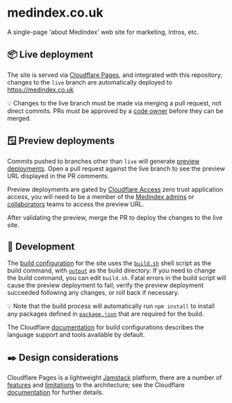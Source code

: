 # medindex.co.uk

A single-page 'about Medindex' web site for marketing, intros, etc.

## 📦 Live deployment

The site is served via [Cloudflare Pages](https://pages.cloudflare.com/), and integrated with this repository; changes to the `live` branch are automatically deployed to <https://medindex.co.uk>

💡 Changes to the live branch must be made via merging a pull request, not direct commits. PRs must be approved by a [code owner](CODEOWNERS) before they can be merged.

## 🪟 Preview deployments

Commits pushed to branches other than `live` will generate [preview deployments](https://developers.cloudflare.com/pages/platform/preview-deployments/). Open a pull request against the live branch to see the preview URL displayed in the PR comments.

Preview deployments are gated by [Cloudflare Access](https://www.cloudflare.com/en-gb/products/zero-trust/access/) zero trust application access, you will need to be a member of the [Medindex admins](https://github.com/orgs/medindex-ltd/teams/admins) or [collaborators](https://github.com/orgs/medindex-ltd/teams/collaborators) teams to access the preview URL.

After validating the preview, merge the PR to deploy the changes to the live site.

## 🔧 Development

The [build configuration](https://developers.cloudflare.com/pages/platform/build-configuration/) for the site uses the [`build.sh`](build.sh) shell script as the build command, with [`output`](output/) as the build directory. If you need to change the build command, you can edit `build.sh`. Fatal errors in the build script will cause the preview deployment to fail; verify the preview deployment succeeded following any changes, or roll back if necessary.

💡 Note that the build process will automatically run `npm install`  to install any packages defined in [`package.json`](package.json) that are required for the build.

The Cloudflare [documentation](https://developers.cloudflare.com/pages/platform/build-configuration/#language-support-and-tools) for build configurations describes the language support and tools available by default.

## ✒️ Design considerations

Cloudflare Pages is a lightweight [Jamstack](https://jamstack.org) platform, there are a number of [features](https://developers.cloudflare.com/pages/platform/serving-pages/) and [limitations](https://developers.cloudflare.com/pages/platform/known-issues/) to the architecture; see the Cloudflare [documentation](https://developers.cloudflare.com/pages/platform/) for further details.
